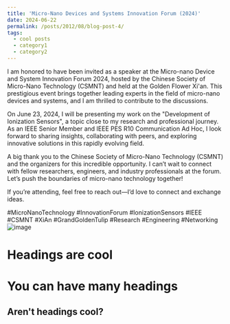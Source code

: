```yaml
---
title: 'Micro-Nano Devices and Systems Innovation Forum (2024)'
date: 2024-06-22
permalink: /posts/2012/08/blog-post-4/
tags:
  - cool posts
  - category1
  - category2
---
```


I am honored to have been invited as a speaker at the Micro-nano Device and System Innovation Forum 2024, hosted by the Chinese Society of Micro-Nano Technology (CSMNT) and held at the Golden Flower Xi'an. This prestigious event brings together leading experts in the field of micro-nano devices and systems, and I am thrilled to contribute to the discussions.

On June 23, 2024, I will be presenting my work on the "Development of Ionization Sensors", a topic close to my research and professional journey. As an IEEE Senior Member and IEEE PES R10 Communication Ad Hoc, I look forward to sharing insights, collaborating with peers, and exploring innovative solutions in this rapidly evolving field.

A big thank you to the Chinese Society of Micro-Nano Technology (CSMNT) and the organizers for this incredible opportunity. I can’t wait to connect with fellow researchers, engineers, and industry professionals at the forum. Let’s push the boundaries of micro-nano technology together!

If you’re attending, feel free to reach out—I’d love to connect and exchange ideas.

#MicroNanoTechnology #InnovationForum #IonizationSensors #IEEE #CSMNT #XiAn #GrandGoldenTulip #Research #Engineering #Networking
![image]([https://github.com/user-attachments/assets/28b794a6-7ebb-4307-bcab-2e1c8e807436](https://github.com/SaifaldeenALKADHIM/SaifaldeenALKADHIM.github.io/blob/master/images/Micro-nano%20Device%20and%20System%20Innovation%20Forum%202024.jpg))

Headings are cool
======

You can have many headings
======

Aren't headings cool?
------
